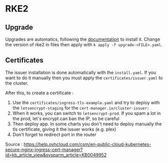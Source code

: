 # RKE2

## Upgrade
Upgrades are automatics, following the [documentation](https://docs.rke2.io/upgrades/automated_upgrade) to install it.
Change the version of rke2 in files then apply with `k apply -f upgrade-<FILE>.yaml`.

## Certificates
The issuer installation is done automatically with the `install.yaml`.
If you want to do it manually then you must apply the `certificates/issuer.yaml` to the cluster.

After this, to create a certificate :
1. Use the `certificates/ingress-tls-example.yaml` and try to deploy with the `letsencrypt-staging` for the `cert-manager.io/cluster-issuer:`
3. When it works, you can switch to `letsencrypt-prod`. If you spam a lot in the prod, let's encrypt can ban the IP, so be careful
4. Then deploy app. In some charts you don't need to deploy manually the tls certificate, giving it the issuer works (e.g. plex)
5. Don't forget to redirect port in the router

Source : https://help.ovhcloud.com/csm/en-public-cloud-kubernetes-secure-nginx-ingress-cert-manager?id=kb_article_view&sysparm_article=KB0049952